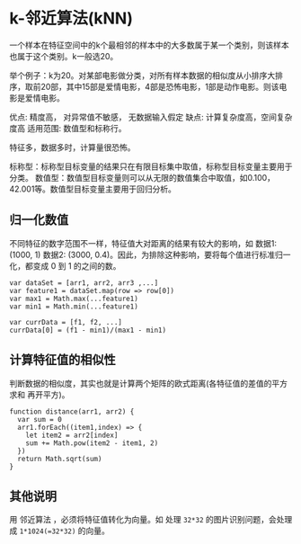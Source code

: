 # k-邻近算法(kNN)
一个样本在特征空间中的k个最相邻的样本中的大多数属于某一个类别，则该样本也属于这个类别。k一般选20。

举个例子：k为20。对某部电影做分类，对所有样本数据的相似度从小排序大排序，取前20部，其中15部是爱情电影，4部是恐怖电影，1部是动作电影。则该电影是爱情电影。

优点: 精度高， 对异常值不敏感， 无数据输入假定
缺点: 计算复杂度高，空间复杂度高
适用范围: 数值型和标称行。

特征多，数据多时，计算量很恐怖。

标称型：标称型目标变量的结果只在有限目标集中取值，标称型目标变量主要用于分类。
数值型：数值型目标变量则可以从无限的数值集合中取值，如0.100，42.001等。数值型目标变量主要用于回归分析。

## 归一化数值
不同特征的数字范围不一样，特征值大对距离的结果有较大的影响，如 数据1:(1000, 1) 数据2: (3000, 0.4)。因此，为排除这种影响，要将每个值进行标准归一化，都变成 0 到 1 的之间的数。  
```
var dataSet = [arr1, arr2, arr3 ,...]
var feature1 = dataSet.map(row => row[0])
var max1 = Math.max(...feature1)
var min1 = Math.min(...feature1)

var currData = [f1, f2, ...]
currData[0] = (f1 - min1)/(max1 - min1)
```

## 计算特征值的相似性
判断数据的相似度，其实也就是计算两个矩阵的欧式距离(各特征值的差值的平方求和 再开平方)。  
```
function distance(arr1, arr2) {
  var sum = 0
  arr1.forEach((item1,index) => {
    let item2 = arr2[index]
    sum += Math.pow(item2 - item1, 2)
  })
  return Math.sqrt(sum)
}
```

## 其他说明
用 邻近算法 ，必须将特征值转化为向量。如 处理 `32*32` 的图片识别问题，会处理成 `1*1024(=32*32)` 的向量。